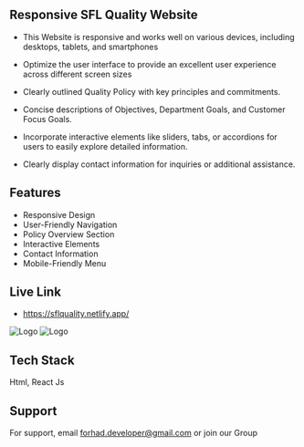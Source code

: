 
## Responsive SFL Quality Website

- This Website is responsive and works well on various devices, including desktops, tablets, and smartphones

- Optimize the user interface to provide an excellent user experience across different screen sizes

- Clearly outlined Quality Policy with key principles and commitments.

- Concise descriptions of Objectives, Department Goals, and Customer Focus Goals.

- Incorporate interactive elements like sliders, tabs, or accordions for users to easily explore detailed information.

- Clearly display contact information for inquiries or additional assistance.
## Features

- Responsive Design
- User-Friendly Navigation
- Policy Overview Section
- Interactive Elements
- Contact Information
- Mobile-Friendly Menu



## Live Link

- https://sflquality.netlify.app/


![Logo](https://i.ibb.co/rx1WMDf/quality-1.png)
![Logo](https://i.ibb.co/wMh3Hq4/quality-2.png)


## Tech Stack

 Html, React Js


## Support

For support, email forhad.developer@gmail.com or join our Group

